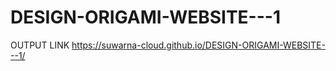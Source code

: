 # DESIGN-ORIGAMI-WEBSITE---1

OUTPUT LINK
https://suwarna-cloud.github.io/DESIGN-ORIGAMI-WEBSITE---1/
